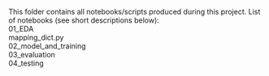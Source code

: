 This folder contains all notebooks/scripts produced during this project.
List of notebooks (see short descriptions below):  
01_EDA  
mapping_dict.py  
02_model_and_training  
03_evaluation  
04_testing  
